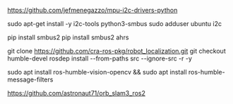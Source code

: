 https://github.com/jefmenegazzo/mpu-i2c-drivers-python

sudo apt-get install -y i2c-tools python3-smbus
sudo adduser ubuntu i2c

   pip install smbus2
pip install smbus2 ahrs

git clone https://github.com/cra-ros-pkg/robot_localization.git
git checkout humble-devel
rosdep install --from-paths src --ignore-src -r -y

sudo apt install ros-humble-vision-opencv && sudo apt install ros-humble-message-filters

https://github.com/astronaut71/orb_slam3_ros2
